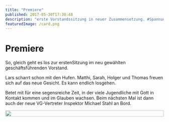```yaml
---
title: "Premiere"
published: 2017-05-30T17:30:48
description: "erste Vorstandssitzung in neuer Zusammensetzung. #Spannung #AllesNeu #WirsindderNordbund"
featuredImage: /card.png
---
```


# Premiere

So, gleich geht es los zur erstenSitzung im neu gewählten geschäftsführenden Vorstand.

Lars scharrt schon mit den Hufen. Matthi, Sarah, Holger und Thomas freuen sich auf das neue Gesicht. Es kann endlich losgehen.

Betet mit für eine segensreiche Zeit, in der viele Jugendliche mit Gott in Kontakt kommen und im Glauben wachsen. Beim nächsten Mal ist dann auch der neue VG-Vertreter Inspektor Michael Stahl an Bord.

<div style="display: grid; grid-template-columns: repeat(1, 1fr); grid-gap: 5px;">
<img src="/old/Struktur-1.png" alt width="100%">
</div>